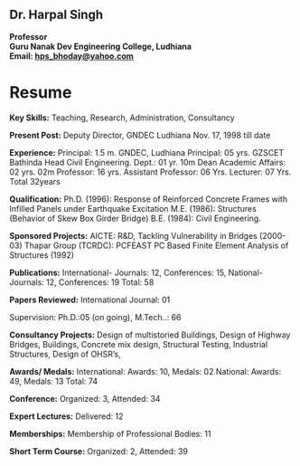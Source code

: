 ## Dr. Harpal Singh
**Professor**  
**Guru Nanak Dev Engineering College, Ludhiana**  
**Email: hps_bhoday@yahoo.com**

# Resume

**Key Skills:**
Teaching, Research, Administration, Consultancy

**Present Post:**
Deputy Director, GNDEC Ludhiana Nov. 17, 1998 till date

**Experience:**
Principal: 1.5 m. GNDEC, Ludhiana
Principal: 05 yrs. GZSCET Bathinda
Head Civil Engineering. Dept.: 01 yr. 10m
Dean Academic Affairs: 02 yrs. 02m
Professor: 16 yrs.
Assistant Professor: 06 Yrs.
Lecturer: 07 Yrs.                                          
Total 32years

**Qualification:**
Ph.D. (1996): Response of Reinforced Concrete Frames with Infilled Panels under Earthquake Excitation
M.E. (1986): Structures (Behavior of Skew Box Girder Bridge)
B.E. (1984): Civil Engineering.

**Sponsored Projects:**
AICTE: R&D, Tackling Vulnerability in Bridges (2000-03)
Thapar Group (TCRDC): PCFEAST PC Based Finite Element Analysis of Structures (1992)

**Publications:** International- Journals: 12, Conferences: 15, National- Journals: 12, Conferences: 19
        Total: 58

**Papers Reviewed:**
International Journal: 01

Supervision: Ph.D.:05 (on going), M.Tech..: 66

**Consultancy Projects:**
Design of multistoried Buildings, Design of Highway Bridges, Buildings, Concrete mix design, Structural Testing, Industrial Structures, Design of OHSR’s,

**Awards/ Medals:**
International:  Awards: 10, Medals: 02
National: Awards: 49, Medals: 13
Total: 74

**Conference:**
Organized: 3, Attended: 34

**Expert Lectures:**
Delivered: 12

**Memberships:**
Membership of Professional Bodies: 11

**Short Term Course:**
Organized:  2, Attended:  39

